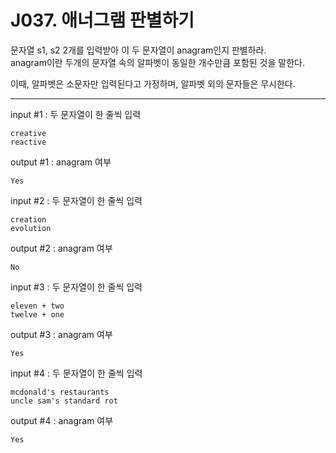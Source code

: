 # J037. 애너그램 판별하기
문자열 s1, s2 2개를 입력받아 이 두 문자열이 anagram인지 판별하라.  
anagram이란 두개의 문자열 속의 알파벳이 동일한 개수만큼 포함된 것을 말한다. 

이때, 알파벳은 소문자만 입력된다고 가정하며, 알파벳 외의 문자들은 무시한다.

---

input #1 : 두 문자열이 한 줄씩 입력
```
creative  
reactive
```
output #1 : anagram 여부
```
Yes
```

input #2 : 두 문자열이 한 줄씩 입력
```
creation  
evolution
```
output #2 : anagram 여부
```
No
```

input #3 : 두 문자열이 한 줄씩 입력
```
eleven + two  
twelve + one
```
output #3 : anagram 여부
```
Yes
```

input #4 : 두 문자열이 한 줄씩 입력
```
mcdonald's restaurants  
uncle sam's standard rot
```
output #4 : anagram 여부
```
Yes
```